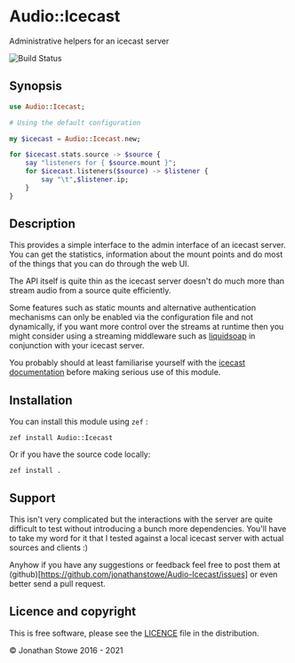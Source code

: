 # Audio::Icecast

Administrative helpers for an icecast server

![Build Status](https://github.com/jonathanstowe/Audio-Icecast/workflows/CI/badge.svg)

## Synopsis

```raku
use Audio::Icecast;

# Using the default configuration

my $icecast = Audio::Icecast.new;

for $icecast.stats.source -> $source {
    say "listeners for { $source.mount }";
    for $icecast.listeners($source) -> $listener {
        say "\t",$listener.ip;
    }
}
```

## Description

This provides a simple interface to the admin interface of an icecast
server.  You can get the statistics, information about the mount points
and do most of the things that you can do through the web UI.

The API itself is quite thin as the icecast server doesn't do much more
than stream audio from a source quite efficiently.

Some features such as static mounts and alternative authentication
mechanisms can only be enabled via the configuration file and
not dynamically, if you want more control over the streams at
runtime then you might consider using a streaming middleware such as
[liquidsoap](http://liquidsoap.fm/) in conjunction with your icecast
server.

You probably should at least familiarise yourself with the [icecast
documentation](http://www.icecast.org/docs/icecast-2.4.1/) before making
serious use of this module.

## Installation

You can install this module using ```zef``` :

    zef install Audio::Icecast

Or if you have the source code locally:

    zef install .

## Support

This isn't very complicated but the interactions with the server are
quite difficult to test without introducing a bunch more dependencies.
You'll have to take my word for it that I tested against a local
icecast server with actual sources and clients :)

Anyhow if you have any suggestions or feedback feel free to post them
at (github)[https://github.com/jonathanstowe/Audio-Icecast/issues] or even better
send a pull request.

## Licence and copyright

This is free software, please see the [LICENCE](LICENCE) file in the distribution.

© Jonathan Stowe 2016 - 2021

